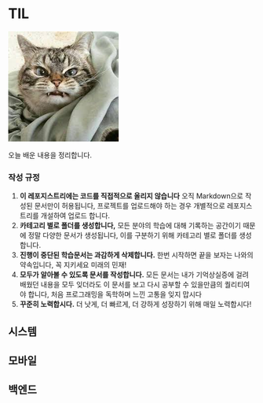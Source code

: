 # TIL

![cat](./assets/cat.jpg)

오늘 배운 내용을 정리합니다.

### 작성 규정

1. **이 레포지스트리에는 코드를 직접적으로 올리지 않습니다** 오직 Markdown으로 작성된 문서만이 허용됩니다, 프로젝트를 업로드해야 하는 경우 개별적으로 레포지스트리를 개설하여 업로드 합니다.
2. **카테고리 별로 폴더를 생성합니다,** 모든 분야의 학습에 대해 기록하는 공간이기 때문에 정말 다양한 문서가 생성됩니다, 이를 구분하기 위해 카테고리 별로 폴더를 생성합니다.
3. **진행이 중단된 학습문서는 과감하게 삭제합니다.** 한번 시작하면 끝을 보자는 나와의 약속입니다, 꼭 지키세요 미래의 민재!
4. **모두가 알아볼 수 있도록 문서를 작성합니다.** 모든 문서는 내가 기억상실증에 걸려 배웠던 내용을 모두 잊더라도 이 문서를 보고 다시 공부할 수 있을만큼의 퀄리티여야 합니다, 처음 프로그래밍을 독학하며 느낀 고통을 잊지 맙시다
5. **꾸준히 노력합시다.** 더 낫게, 더 빠르게, 더 강하게 성장하기 위해 매일 노력합시다!

## 시스템


## 모바일



## 백엔드

